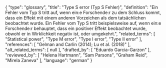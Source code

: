{
    "type": "glossary",
    "title": "Type S error (Typ S Fehler)",
    "definition": "Ein Fehler vom Typ S tritt auf, wenn ein:e Forschende:r zu dem Schluss kommt, dass ein Effekt mit einem anderen Vorzeichen als dem tatsächlichen beobachtet wurde. Ein Fehler vom Typ S tritt beispielsweise auf, wenn ein:e Forschende:r behauptet, dass ein positiver Effekt beobachtet wurde, obwohl er in Wirklichkeit negativ ist, oder umgekehrt.",
    "related_terms": [
        "Statistical power",
        "Type M error",
        "Type I error",
        "Type II error"
    ],
    "references": [
        "Gelman and Carlin (2014); Lu et al. (2018)"
    ],
    "alt_related_terms": [
        null
    ],
    "drafted_by": [
        "Eduardo Garcia-Garzon"
    ],
    "reviewed_by": [
        "Helena Hartmann",
        "Sam Parsons",
        "Graham Reid",
        "Mirela Zaneva"
    ],
    "language": "german"
}